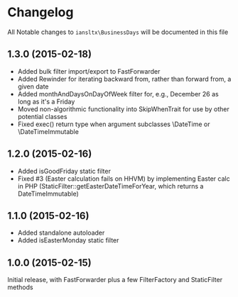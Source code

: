 # Changelog

All Notable changes to `iansltx\BusinessDays` will be documented in this file

## 1.3.0 (2015-02-18)

- Added bulk filter import/export to FastForwarder
- Added Rewinder for iterating backward from, rather than forward from, a given date
- Added monthAndDaysOnDayOfWeek filter for, e.g., December 26 as long as it's a Friday
- Moved non-algorithmic functionality into SkipWhenTrait for use by other potential classes
- Fixed exec() return type when argument subclasses \DateTime or \DateTimeImmutable

## 1.2.0 (2015-02-16)

- Added isGoodFriday static filter
- Fixed #3 (Easter calculation fails on HHVM) by implementing Easter calc in PHP
  (StaticFilter::getEasterDateTimeForYear, which returns a DateTimeImmutable)

## 1.1.0 (2015-02-16)

- Added standalone autoloader
- Added isEasterMonday static filter

## 1.0.0 (2015-02-15)

Initial release, with FastForwarder plus a few FilterFactory and StaticFilter methods
